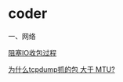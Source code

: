 # coder
一、网络

[阻塞IO收包过程](https://mp.weixin.qq.com/s?__biz=Mzg2MDc2OTYxMQ==&mid=2247483660&idx=1&sn=49e2a88826f6bd4fe6de62212e528464&chksm=ce201d28f957943e9914fad427b34d2a704a753624ab5e4e6384fff6fd74248b881c906cc1ed&token=903968376&lang=zh_CN#rd)

[为什么tcpdump抓的包 大于 MTU?](https://zhuanlan.zhihu.com/p/520913734)


